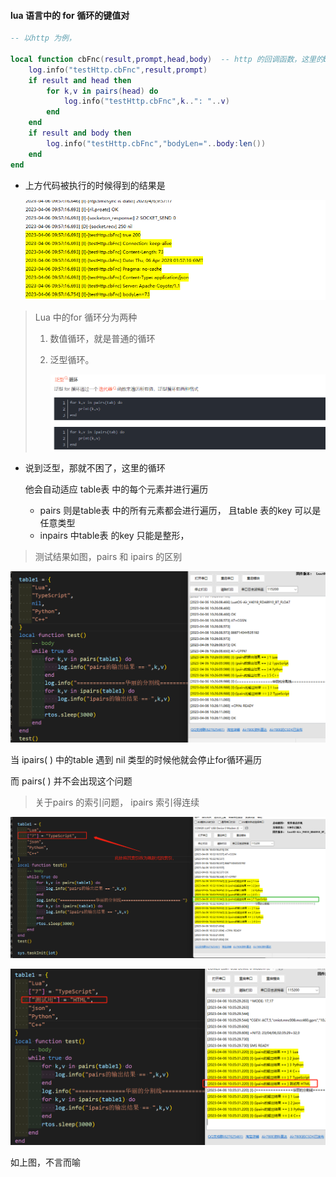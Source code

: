 #### lua 语言中的 for 循环的键值对



```lua
-- 以http 为例， 

local function cbFnc(result,prompt,head,body)  -- http 的回调函数，这里的body
    log.info("testHttp.cbFnc",result,prompt)
    if result and head then
        for k,v in pairs(head) do
            log.info("testHttp.cbFnc",k..": "..v)
        end
    end
    if result and body then
        log.info("testHttp.cbFnc","bodyLen="..body:len())
    end
end
```

- 上方代码被执行的时候得到的结果是

  ![image-20230406100023809](https://raw.githubusercontent.com/MR-liao-955/Notes/main/img/202306161750860.png)



> Lua 中的for 循环分为两种
>
> 1. 数值循环，就是普通的循环
>
> 2. 泛型循环。
>
>    ![image-20230406100258480](https://raw.githubusercontent.com/MR-liao-955/Notes/main/img/202306161750861.png)



- 说到泛型，那就不困了，这里的循环

  他会自动适应 table表 中的每个元素并进行遍历

  - pairs 则是table表 中的所有元素都会进行遍历， 且table 表的key 可以是任意类型
  - inpairs 中table表 的key 只能是整形，



> 测试结果如图，pairs 和 ipairs 的区别

![image-20230406102710934](https://raw.githubusercontent.com/MR-liao-955/Notes/main/img/202306161750862.png)

当 ipairs( )  中的table 遇到 nil 类型的时候他就会停止for循环遍历

而  pairs( )  并不会出现这个问题





> 关于pairs 的索引问题， ipairs 索引得连续

![image-20230406103353437](https://raw.githubusercontent.com/MR-liao-955/Notes/main/img/202306161750863.png)

![image-20230406103615067](https://raw.githubusercontent.com/MR-liao-955/Notes/main/img/202306161750864.png)

如上图，不言而喻






























